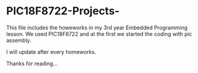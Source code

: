 # PIC18F8722-Projects-

This file includes the howeworks in my 3rd year Embedded Programming lesson. 
We used PIC18F8722 and at the first we started the coding with pic assembly.

I will update after every homeworks.

Thanks for reading...
